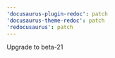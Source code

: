 ```yaml
---
'docusaurus-plugin-redoc': patch
'docusaurus-theme-redoc': patch
'redocusaurus': patch
---
```


Upgrade to beta-21
